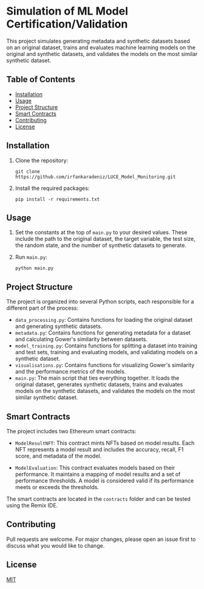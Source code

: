 # Simulation of ML Model Certification/Validation

This project simulates generating metadata and synthetic datasets based on an original dataset, trains and evaluates machine learning models on the original and synthetic datasets, and validates the models on the most similar synthetic dataset.

## Table of Contents

- [Installation](#installation)
- [Usage](#usage)
- [Project Structure](#project-structure)
- [Smart Contracts](#smart-contracts)
- [Contributing](#contributing)
- [License](#license)

## Installation

1. Clone the repository:
    ```
    git clone https://github.com/irfankaradeniz/LUCE_Model_Monitoring.git
    ```
2. Install the required packages:
    ```
    pip install -r requirements.txt
    ```

## Usage

1. Set the constants at the top of `main.py` to your desired values. These include the path to the original dataset, the target variable, the test size, the random state, and the number of synthetic datasets to generate.

2. Run `main.py`:
    ```
    python main.py
    ```

## Project Structure

The project is organized into several Python scripts, each responsible for a different part of the process:

- `data_processing.py`: Contains functions for loading the original dataset and generating synthetic datasets.
- `metadata.py`: Contains functions for generating metadata for a dataset and calculating Gower's similarity between datasets.
- `model_training.py`: Contains functions for splitting a dataset into training and test sets, training and evaluating models, and validating models on a synthetic dataset.
- `visualisations.py`: Contains functions for visualizing Gower's similarity and the performance metrics of the models.
- `main.py`: The main script that ties everything together. It loads the original dataset, generates synthetic datasets, trains and evaluates models on the synthetic datasets, and validates the models on the most similar synthetic dataset.

## Smart Contracts

The project includes two Ethereum smart contracts:

- `ModelResultNFT`: This contract mints NFTs based on model results. Each NFT represents a model result and includes the accuracy, recall, F1 score, and metadata of the model.

- `ModelEvaluation`: This contract evaluates models based on their performance. It maintains a mapping of model results and a set of performance thresholds. A model is considered valid if its performance meets or exceeds the thresholds.

The smart contracts are located in the `contracts` folder and can be tested using the Remix IDE.

## Contributing

Pull requests are welcome. For major changes, please open an issue first to discuss what you would like to change.

## License

[MIT](https://choosealicense.com/licenses/mit/)
